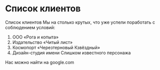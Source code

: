 # Список клиентов
Список клиентов
Мы на столько крутых, что уже успели поработать с соблюдением условий:
1.	ООО «Рога и копыта»
2.	Издательство «Читый лист»
3.	Космопорт «Черезтерновый Кзвёздный»
4.	Дизайн-студия имени Слишком известного персонажа

Нас можно найти на google.com 